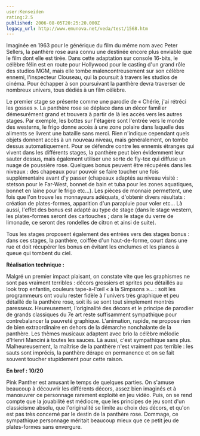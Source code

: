```yaml
---
user:Kenseiden
rating:2.5
published: 2006-08-05T20:25:20.000Z
legacy_url: http://www.emunova.net/veda/test/1568.htm
---
```

Imaginée en 1963 pour le générique du film du même nom avec Peter Sellers, la panthère rose aura connu une destinée encore plus enviable que le film dont elle est tirée. Dans cette adaptation sur console 16-bits, le célèbre félin est en route pour Hollywood pour le casting d'un grand rôle des studios MGM, mais elle tombe malencontreusement sur son célèbre ennemi, l'inspecteur Clouseau, qui la poursuit à travers les studios de cinéma. Pour échapper à son poursuivant la panthère devra traverser de nombreux univers, tous dédiés à un film célèbre.  

  

Le premier stage se présente comme une parodie de « Chérie, j'ai rétréci les gosses ». La panthère rose se déplace dans un décor familier démesurément grand et trouvera à partir de là les accès vers les autres stages. Par exemple, les bottes sur l'étagère sont l'entrée vers le monde des westerns, le frigo donne accès à une zone polaire dans laquelle des aliments se livrent une bataille sans merci. Rien n'indique cependant quels objets donnent accès à un nouveau niveau, mais généralement, on tombe dessus automatiquement. Pour se défendre contre les ennemis étranges qui vivent dans les différents stages, la panthère peut bien évidemment leur sauter dessus, mais également utiliser une sorte de fly-tox qui diffuse un nuage de poussière rose. Quelques bonus peuvent être récupérés dans les niveaux : des chapeaux pour pouvoir se faire toucher une fois supplémentaire avant d'y passer (chapeaux adaptés au niveau visité : stetson pour le Far-West, bonnet de bain et tuba pour les zones aquatiques, bonnet en laine pour le frigo etc...). Les pièces de monnaie permettent, une fois que l'on trouve les monnayeurs adéquats, d'obtenir divers résultats : création de plates-formes, apparition d'un parapluie pour voler etc... Là aussi, l'effet des bonus est adapté au type de stage (dans le stage western, les plates-formes seront des cartouches ; dans le stage du verre de limonade, ce seront des rondelles de citron et ainsi de suite).  

Tous les stages proposent également des entrées vers des stages bonus : dans ces stages, la panthère, coiffée d'un haut-de-forme, court dans une rue et doit récupérer les bonus en évitant les enclumes et les pianos à queue qui tombent du ciel.  

  

**Réalisation technique :**   

Malgré un premier impact plaisant, on constate vite que les graphismes ne sont pas vraiment terribles : décors grossiers et sprites peu détaillés au look trop enfantin, couleurs tape-à-l'œil « à la Simpsons »... : soit les programmeurs ont voulu rester fidèle à l'univers très graphique et peu détaillé de la panthère rose, soit ils se sont tout simplement montrés paresseux. Heureusement, l'originalité des décors et le principe de parodier de grands classiques du 7e art reste suffisamment sympathique pour contrebalancer la pauvreté graphique. L'animation, rapide, ne propose rien de bien extraordinaire en dehors de la démarche nonchalante de la panthère. Les thèmes musicaux adaptent avec brio la célèbre mélodie d'Henri Mancini à toutes les sauces. Là aussi, c'est sympathique sans plus. Malheureusement, la maîtrise de la panthère n'est vraiment pas terrible : les sauts sont imprécis, la panthère dérape en permanence et on se fait souvent toucher stupidement pour cette raison.  

  

**En bref : 10/20**   

Pink Panther est amusant le temps de quelques parties. On s'amuse beaucoup à découvrir les différents décors, assez bien imaginés et à manœuvrer ce personnage rarement exploité en jeu vidéo. Puis, on se rend compte que la jouabilité est médiocre, que les principes de jeu sont d'un classicisme absolu, que l'originalité se limite au choix des décors, et qu'on est pas très concerné par le destin de la panthère rose. Dommage, ce sympathique personnage méritait beaucoup mieux que ce petit jeu de plates-formes sans envergure.